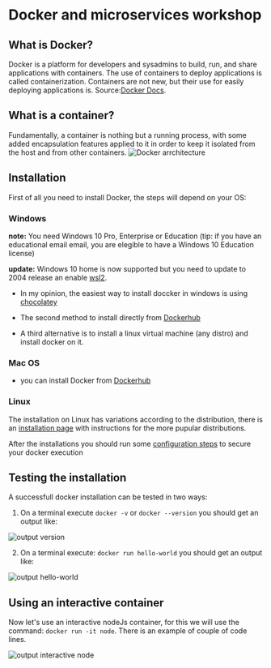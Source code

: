 # Docker and microservices workshop 

## What is Docker?
Docker is a platform for developers and sysadmins to build, run, and share applications with containers. The use of containers to deploy applications is called containerization. Containers are not new, but their use for easily deploying applications is. Source:[Docker Docs](https://docs.docker.com/get-started/). 

## What is a container?
Fundamentally, a container is nothing but a running process, with some added encapsulation features applied to it in order to keep it isolated from the host and from other containers.
![Docker arrchitecture](https://docs.docker.com/images/Container%402x.png)

## Installation

First of all you need to install Docker, the steps will depend on your OS:

### Windows 
**note:** You need Windows 10 Pro, Enterprise or Education (tip: if you have an educational email email, you are elegible to have a Windows 10 Education license)

**update:** Windows 10 home is now supported but you need to update to 2004 release an enable [wsl2](https://docs.microsoft.com/en-us/windows/wsl/wsl2-index).

* In my opinion,  the easiest way to install doccker in windows is using [chocolatey](https://chocolatey.org/packages/docker-desktop/2.3.0.4)

* The second method to install directly from [Dockerhub](https://docs.docker.com/docker-for-windows/install/)

* A third alternative is to install a linux virtual machine (any distro) and install docker on it.

### Mac OS

* you can install Docker from [Dockerhub](https://docs.docker.com/docker-for-mac/install/)

### Linux

The installation on Linux has variations according to the distribution,  there is an [installation page](https://docs.docker.com/engine/install/) with instructions for the more pupular distributions.

After the installations you should run some [configuration steps](https://docs.docker.com/engine/install/linux-postinstall/) to secure your docker execution

## Testing the installation

A successfull docker installation can be tested in two ways:

1. On a terminal execute  `docker -v` or `docker --version` you should get an output like:

![output version](http://i.imgur.com/EUKqOL2l.png)

2. On a terminal execute: `docker run hello-world` you should get an output like:

![output hello-world](https://i.imgur.com/sDAHnAC.png)


## Using an interactive container

Now let's use an interactive nodeJs container, for this we will use the command:  `docker run -it node`. There is an example of couple of code lines.

![output interactive node](https://i.imgur.com/vBHibYM.png)
